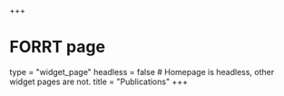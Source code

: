 +++
# FORRT page
type = "widget_page"
headless = false  # Homepage is headless, other widget pages are not.
title = "Publications"
+++
